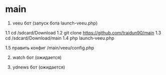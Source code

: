 # main

1. veeu бот (запуск бота launch-veeu.php)


1.1 cd /sdcard/Download
1.2 git clone https://github.com/traidun90/main
1.3 cd /sdcard/Download/main
1.4 php launch-veeu.php

1.5 править конфиг /main/veeu/config.php

2. watch бот (ожидается)

3. ydnews бот (ожидается)